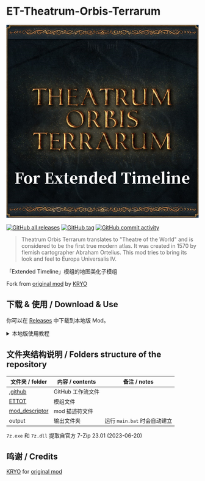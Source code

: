 # ET-Theatrum-Orbis-Terrarum

![thumbnail](thumbnail.png)

[![GitHub all releases](https://img.shields.io/github/downloads/Cccc-owo/ET-Theatrum-Orbis-Terrarum/total?label=GitHub%20downloads&style=flat-square)](https://github.com/Cccc-owo/ET-Theatrum-Orbis-Terrarum/releases)
[![GitHub tag](https://img.shields.io/github/v/release/Cccc-owo/ET-Theatrum-Orbis-Terrarum?sort=semver&style=flat-square)](https://github.com/Cccc-owo/ET-Theatrum-Orbis-Terrarum/tags)
[![GitHub commit activity](https://img.shields.io/github/commit-activity/m/Cccc-owo/ET-Theatrum-Orbis-Terrarum?style=flat-square)](https://github.com/Cccc-owo/ET-Theatrum-Orbis-Terrarum/graphs/commit-activity)

> Theatrum Orbis Terrarum translates to "Theatre of the World" and is considered to be the first true modern atlas. It was created in 1570 by flemish cartographer Abraham Ortelius. This mod tries to bring its look and feel to Europa Universalis IV.

「Extended Timeline」模组的地图美化子模组

Fork from [original mod](https://steamcommunity.com/sharedfiles/filedetails/?id=570256235) by [KRYO](https://steamcommunity.com/id/KRY0777)

## 下载 & 使用 / Download & Use

你可以在 [Releases](https://github.com/Cccc-owo/ET-Theatrum-Orbis-Terrarum/releases) 中下载到本地版 Mod。

<details><summary>本地版使用教程</summary>

下载 [Releases](https://github.com/Cccc-owo/ET-Theatrum-Orbis-Terrarum/releases/latest) 中的 ```mod.zip```，原样解压 ```mod.zip``` 至 ```文档 > Paradox Interactive > Europa Universalis IV > mod``` 目录下。打开启动器 ```dowser.exe```（正版玩家直接启动游戏相当于打开启动器），在**边栏**的**播放集**一页中，点击右上角的**添加更多 MOD**，将本模组加入播放集。接着确保本模组启用的情况下，启用需要的其他模组，并将本模组置于 ET 之下，返回主页开始游戏即可。

等待更新...

</details>

## 文件夹结构说明 / Folders structure of the repository

|文件夹 / folder|内容 / contents|备注 / notes|
|--------------|---------------|-----------|
|[.github](.github)|GitHub 工作流文件||
|[ETTOT](ETTOT)|模组文件||
|[mod_descriptor](mod_descriptor)|mod 描述符文件||
|output|输出文件夹|运行 ```main.bat``` 时会自动建立|

```7z.exe``` 和 ```7z.dll``` 提取自官方 7-Zip 23.01 (2023-06-20)

## 鸣谢 / Credits

[KRYO](https://steamcommunity.com/id/KRY0777) for [original mod](https://steamcommunity.com/sharedfiles/filedetails/?id=570256235)
